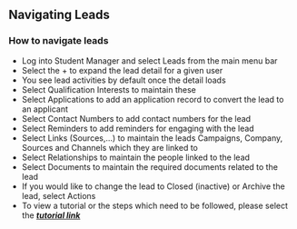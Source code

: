 ## **Navigating Leads**

### **How to navigate leads**
- Log into Student Manager and select Leads from the main menu bar
- Select the + to expand the lead detail for a given user
- You see lead activities by default once the detail loads
- Select Qualification Interests to maintain these
- Select Applications to add an application record to convert the lead to an applicant
- Select Contact Numbers to add contact numbers for the lead
- Select Reminders to add reminders for engaging with the lead
- Select Links (Sources,...) to maintain the leads Campaigns, Company, Sources and Channels which they are linked to
- Select Relationships to maintain the people linked to the lead
- Select Documents to maintain the required documents related to the lead
- If you would like to change the lead to Closed (inactive) or Archive the lead, select Actions
- To view a tutorial or the steps which need to be followed, please select the [**_tutorial link_**](https://www.iorad.com/player/116515/Navigating-Leads)
